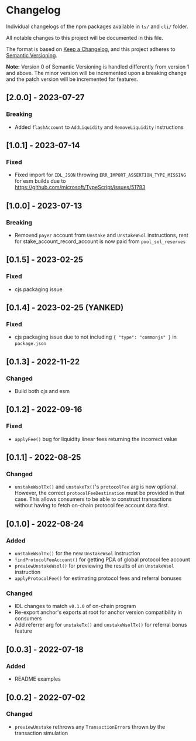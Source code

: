 # Changelog

Individual changelogs of the npm packages available in `ts/` and `cli/` folder.

All notable changes to this project will be documented in this file.

The format is based on [Keep a Changelog](https://keepachangelog.com/en/1.0.0/),
and this project adheres to [Semantic Versioning](https://semver.org/spec/v2.0.0.html).

**Note:** Version 0 of Semantic Versioning is handled differently from version 1 and above.
The minor version will be incremented upon a breaking change and the patch version will be
incremented for features.

## [2.0.0] - 2023-07-27

### Breaking

- Added `flashAccount` to `AddLiquidity` and `RemoveLiquidity` instructions

## [1.0.1] - 2023-07-14

### Fixed

- Fixed import for `IDL_JSON` throwing `ERR_IMPORT_ASSERTION_TYPE_MISSING` for esm builds due to https://github.com/microsoft/TypeScript/issues/51783

## [1.0.0] - 2023-07-13

### Breaking

- Removed `payer` account from `Unstake` and `UnstakeWSol` instructions, rent for stake_account_record_account is now paid from `pool_sol_reserves`

## [0.1.5] - 2023-02-25

### Fixed

- cjs packaging issue

## [0.1.4] - 2023-02-25 (YANKED)

### Fixed

- cjs packaging issue due to not including `{ "type": "commonjs" }` in `package.json`

## [0.1.3] - 2022-11-22

### Changed

- Build both cjs and esm

## [0.1.2] - 2022-09-16

### Fixed

- `applyFee()` bug for liquidity linear fees returning the incorrect value

## [0.1.1] - 2022-08-25

### Changed

- `unstakeWsolTx()` and `unstakeTx()`'s `protocolFee` arg is now optional. However, the correct `protocolFeeDestination` must be provided in that case. This allows consumers to be able to construct transactions without having to fetch on-chain protocol fee account data first.

## [0.1.0] - 2022-08-24

### Added

- `unstakeWsolTx()` for the new `UnstakeWsol` instruction
- `findProtocolFeeAccount()` for getting PDA of global protocol fee account
- `previewUnstakeWsol()` for previewing the results of an `UnstakeWsol` instruction
- `applyProtocolFee()` for estimating protocol fees and referral bonuses

### Changed

- IDL changes to match `v0.1.0` of on-chain program
- Re-export anchor's exports at root for anchor version compatibility in consumers
- Add referrer arg for `unstakeTx()` and `unstakeWsolTx()` for referral bonus feature

## [0.0.3] - 2022-07-18

### Added

- README examples

## [0.0.2] - 2022-07-02

### Changed

- `previewUnstake` rethrows any `TransactionError`s thrown by the transaction simulation
